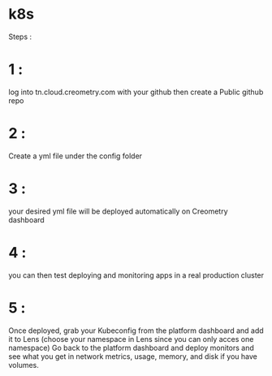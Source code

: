 # k8s
Steps :
# 1 :
log into tn.cloud.creometry.com with your github then create a Public github repo
# 2 :
Create a yml file under the config folder
# 3 :
your desired yml file  will be  deployed automatically on Creometry dashboard 
# 4 :
you can then test deploying and monitoring apps in a real production cluster
# 5 :
Once deployed, grab your Kubeconfig from the platform dashboard 
and add it to Lens (choose your namespace in Lens since you can only acces one namespace)
Go back to the platform dashboard and deploy monitors 
and see what you get in network metrics, usage, memory, and disk if you have volumes.
